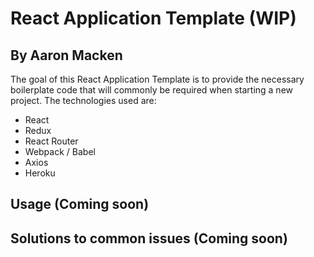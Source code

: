 # React Application Template (WIP)

## By Aaron Macken

The goal of this React Application Template is to provide the necessary boilerplate code that will commonly be required when starting a new project. The technologies used are:

- React
- Redux
- React Router
- Webpack / Babel
- Axios
- Heroku

## Usage (Coming soon)

## Solutions to common issues (Coming soon)

